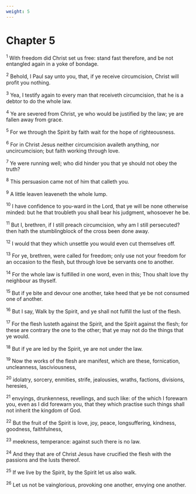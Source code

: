 ```yaml
---
weight: 5
---
```


# Chapter 5

<sup>1</sup> With freedom did Christ set us free: stand fast therefore, and be not entangled again in a yoke of bondage. 

<sup>2</sup> Behold, I Paul say unto you, that, if ye receive circumcision, Christ will profit you nothing. 

<sup>3</sup> Yea, I testify again to every man that receiveth circumcision, that he is a debtor to do the whole law. 

<sup>4</sup> Ye are severed from Christ, ye who would be justified by the law; ye are fallen away from grace. 

<sup>5</sup> For we through the Spirit by faith wait for the hope of righteousness. 

<sup>6</sup> For in Christ Jesus neither circumcision availeth anything, nor uncircumcision; but faith working through love. 

<sup>7</sup> Ye were running well; who did hinder you that ye should not obey the truth? 

<sup>8</sup> This persuasion came not of him that calleth you. 

<sup>9</sup> A little leaven leaveneth the whole lump. 

<sup>10</sup> I have confidence to you-ward in the Lord, that ye will be none otherwise minded: but he that troubleth you shall bear his judgment, whosoever he be. 

<sup>11</sup> But I, brethren, if I still preach circumcision, why am I still persecuted? then hath the stumblingblock of the cross been done away. 

<sup>12</sup> I would that they which unsettle you would even cut themselves off. 

<sup>13</sup> For ye, brethren, were called for freedom; only use not your freedom for an occasion to the flesh, but through love be servants one to another. 

<sup>14</sup> For the whole law is fulfilled in one word, even in this; Thou shalt love thy neighbour as thyself. 

<sup>15</sup> But if ye bite and devour one another, take heed that ye be not consumed one of another. 

<sup>16</sup> But I say, Walk by the Spirit, and ye shall not fulfill the lust of the flesh. 

<sup>17</sup> For the flesh lusteth against the Spirit, and the Spirit against the flesh; for these are contrary the one to the other; that ye may not do the things that ye would. 

<sup>18</sup> But if ye are led by the Spirit, ye are not under the law. 

<sup>19</sup> Now the works of the flesh are manifest, which are these, fornication, uncleanness, lasciviousness, 

<sup>20</sup> idolatry, sorcery, enmities, strife, jealousies, wraths, factions, divisions, heresies, 

<sup>21</sup> envyings, drunkenness, revellings, and such like: of the which I forewarn you, even as I did forewarn you, that they which practise such things shall not inherit the kingdom of God. 

<sup>22</sup> But the fruit of the Spirit is love, joy, peace, longsuffering, kindness, goodness, faithfulness, 

<sup>23</sup> meekness, temperance: against such there is no law. 

<sup>24</sup> And they that are of Christ Jesus have crucified the flesh with the passions and the lusts thereof. 

<sup>25</sup> If we live by the Spirit, by the Spirit let us also walk. 

<sup>26</sup> Let us not be vainglorious, provoking one another, envying one another. 


